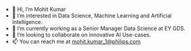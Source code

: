 - 👋 Hi, I’m Mohit Kumar
- 👀 I’m interested in Data Science, Machine Learning and Artificial Intelligence.
- 🌱 I’m currently working as a Senior Manager Data Science at EY GDS.
- 💞️ I’m looking to collaborate on innovative AI Use-cases.
- 📫 You can reach me at mohit.kumar_1@philips.com

<!---
mkumar20/mkumar20 is a ✨ special ✨ repository because its `README.md` (this file) appears on your GitHub profile.
You can click the Preview link to take a look at your changes.
--->
